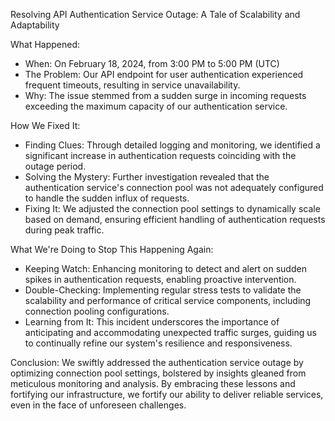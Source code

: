 Resolving API Authentication Service Outage: A Tale of Scalability and Adaptability

What Happened:
- When: On February 18, 2024, from 3:00 PM to 5:00 PM (UTC)
- The Problem: Our API endpoint for user authentication experienced frequent timeouts, resulting in service unavailability.
- Why: The issue stemmed from a sudden surge in incoming requests exceeding the maximum capacity of our authentication service.
  
How We Fixed It:
- Finding Clues: Through detailed logging and monitoring, we identified a significant increase in authentication requests coinciding with the outage period.
- Solving the Mystery: Further investigation revealed that the authentication service's connection pool was not adequately configured to handle the sudden influx of requests.
- Fixing It: We adjusted the connection pool settings to dynamically scale based on demand, ensuring efficient handling of authentication requests during peak traffic.
  
What We're Doing to Stop This Happening Again:
- Keeping Watch: Enhancing monitoring to detect and alert on sudden spikes in authentication requests, enabling proactive intervention.
- Double-Checking: Implementing regular stress tests to validate the scalability and performance of critical service components, including connection pooling configurations.
- Learning from It: This incident underscores the importance of anticipating and accommodating unexpected traffic surges, guiding us to continually refine our system's resilience and responsiveness.
  
Conclusion:
We swiftly addressed the authentication service outage by optimizing connection pool settings, bolstered by insights gleaned from meticulous monitoring and analysis. By embracing these lessons and fortifying our infrastructure, we fortify our ability to deliver reliable services, even in the face of unforeseen challenges.
